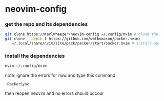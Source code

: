 # neovim-config

### get the repo and its dependencies
```bash
git clone https://KarlWheezer/neovim-config ~/.config/nvim # clone the repo to the correct directory
git clone --depth 1 https://github.com/wbthomason/packer.nvim\  
   ~/.local/share/nvim/site/pack/packer/start/packer.nvim # install packer
```

### install the dependencies
```bash
nvim ~/.config/nvim
```
note: ignore the errors for now and type this command
```nvim
:PackerSync
```
then reopen neovim and no errors should occour
